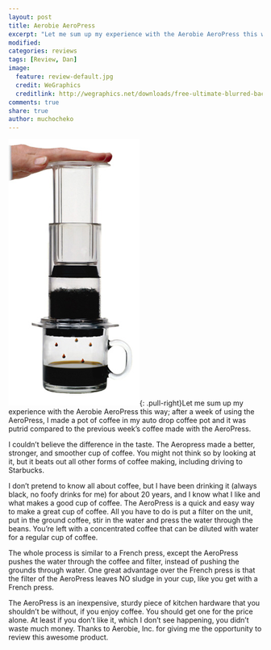 ```yaml
---
layout: post
title: Aerobie AeroPress
excerpt: "Let me sum up my experience with the Aerobie AeroPress this way; after a week of using the AeroPress, I made a pot of coffee in my auto drop coffee pot and it was putrid compared to the previous week’s coffee made with the AeroPress."
modified: 
categories: reviews
tags: [Review, Dan]
image:
  feature: review-default.jpg
  credit: WeGraphics
  creditlink: http://wegraphics.net/downloads/free-ultimate-blurred-background-pack/
comments: true
share: true
author: muchocheko
---
```


![Aerobie AeroPress](/images/aeropress-hero-260.jpg){: .pull-right}Let me sum up my experience with the Aerobie AeroPress this way; after a week of using the AeroPress, I made a pot of coffee in my auto drop coffee pot and it was putrid compared to the previous week’s coffee made with the AeroPress.


I couldn’t believe the difference in the taste. The Aeropress made a better, stronger, and smoother cup of coffee. You might not think so by looking at it, but it beats out all other forms of coffee making, including driving to Starbucks.

I don’t pretend to know all about coffee, but I have been drinking it (always black, no foofy drinks for me) for about 20 years, and I know what I like and what makes a good cup of coffee. The AeroPress is a quick and easy way to make a great cup of coffee. All you have to do is put a filter on the unit, put in the ground coffee, stir in the water and press the water through the beans. You’re left with a concentrated coffee that can be diluted with water for a regular cup of coffee.

The whole process is similar to a French press, except the AeroPress pushes the water through the coffee and filter, instead of pushing the grounds through water. One great advantage over the French press is that the filter of the AeroPress leaves NO sludge in your cup, like you get with a French press.

The AeroPress is an inexpensive, sturdy piece of kitchen hardware that you shouldn’t be without, if you enjoy coffee. You should get one for the price alone. At least if you don’t like it, which I don’t see happening, you didn’t waste much money. Thanks to Aerobie, Inc. for giving me the opportunity to review this awesome product. 

